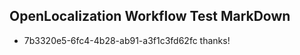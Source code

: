 ## OpenLocalization Workflow Test MarkDown
* 7b3320e5-6fc4-4b28-ab91-a3f1c3fd62fc thanks!

<!--HONumber=Aug16_HO1-->



